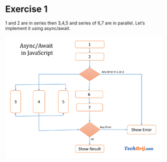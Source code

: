 
# Exercise 1

1 and 2 are in series then 3,4,5 and series of 6,7 are in parallel. Let’s implement it using async/await.

![alt tag](https://raw.githubusercontent.com/lukaskellerstein/NodeJsExpressSamples/master/images/async-await-practice4.png)